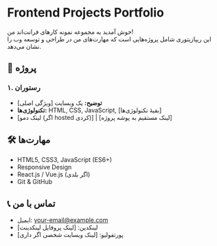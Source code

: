 # Frontend Projects Portfolio

خوش آمدید به مجموعه نمونه کارهای فرانت‌اند من!  
این ریپازیتوری شامل پروژه‌هایی است که مهارت‌های من در طراحی و توسعه وب را نشان می‌دهد.

## 🚀 پروژه‌

### ۱. رستوران
- **توضیح:** یک وبسایت [ویژگی اصلی]
- **تکنولوژی‌ها:** HTML, CSS, JavaScript, [بقیۀ تکنولوژی‌ها]
- [لینک دمو (اگر hosted کردی)] | [لینک مستقیم به پوشه پروژه]
## 🛠 مهارت‌ها
- HTML5, CSS3, JavaScript (ES6+)
- Responsive Design
- React.js / Vue.js (اگر بلدی)
- Git & GitHub

## 📞 تماس با من
- ایمیل: your-email@example.com
- لینکدین: [لینک پروفایل لینکدینت]
- پورتفولیو: [لینک وبسایت شخصی اگر داری]
